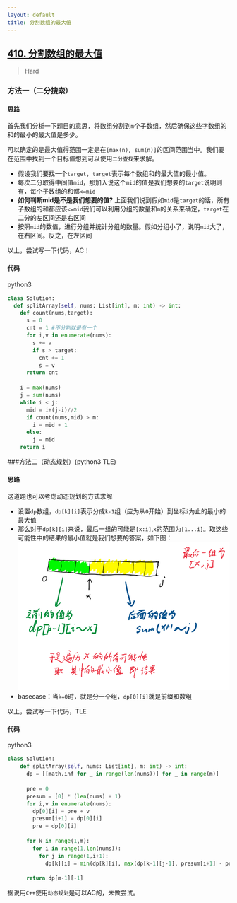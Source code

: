 ```yaml
---
layout: default
title: 分割数组的最大值
---
```


## [410\. 分割数组的最大值](https://leetcode-cn.com/problems/split-array-largest-sum/)

> Hard

### 方法一（二分搜索）
#### 思路

首先我们分析一下题目的意思，将数组分割到`m`个子数组，然后确保这些字数组的和的最小的最大值是多少。

可以确定的是最大值得范围一定是在`[max(n), sum(n)]`的区间范围当中。我们要在范围中找到一个目标值想到可以使用`二分查找`来求解。

* 假设我们要找一个`target`，`target`表示每个数组和的最大值的最小值。
* 每次二分取得中间值`mid`，那加入说这个`mid`的值是我们想要的`target`说明则有，每个子数组的和都`<=mid`
* **如何判断mid是不是我们想要的值?** 上面我们说到假如`mid`是`target`的话，所有子数组的和都应该`<=mid`我们可以利用分组的数量和`m`的关系来确定，`target`在二分的左区间还是右区间
* 按照`mid`的数值，进行分组并统计分组的数量。假如分组小了，说明`mid`大了，在右区间。反之，在左区间

以上，尝试写一下代码，AC！

#### 代码
python3
```python
class Solution:
  def splitArray(self, nums: List[int], m: int) -> int:
    def count(nums,target):
      s = 0
      cnt = 1 #不分割就是有一个
      for i,v in enumerate(nums):
        s += v
        if s > target:
          cnt += 1
          s = v
      return cnt

    i = max(nums)
    j = sum(nums)
    while i < j:
      mid = i+(j-i)//2
      if count(nums,mid) > m:
        i = mid + 1
      else:
        j = mid    
    return i
```

###方法二（动态规划）(python3 TLE)
#### 思路

这道题也可以考虑动态规划的方式求解

* 设置`dp`数组，`dp[k][i]`表示分成`k-1`组（应为从`0`开始）到坐标`i`为止的最小的最大值
* 那么对于`dp[k][i]`来说，最后一组的可能是`[x:i]`,`x`的范围为`[1...i]`。取这些可能性中的结果的最小值就是我们想要的答案，如下图：
![](/public/images/split-array-largest-sum-1.png)
* basecase：当`k=0`时，就是分一个组，`dp[0][i]`就是前缀和数组

以上，尝试写一下代码，TLE

#### 代码
python3
```python
class Solution:
    def splitArray(self, nums: List[int], m: int) -> int:
      dp = [[math.inf for _ in range(len(nums))] for _ in range(m)]
      
      pre = 0
      presum = [0] * (len(nums) + 1)
      for i,v in enumerate(nums):
        dp[0][i] = pre + v
        presum[i+1] = dp[0][i]
        pre = dp[0][i]

      for k in range(1,m):
        for i in range(1,len(nums)):
          for j in range(1,i+1):
            dp[k][i] = min(dp[k][i], max(dp[k-1][j-1], presum[i+1] - presum[j]))

      return dp[m-1][-1]
```

据说用`C++`使用`动态规划`是可以AC的，未做尝试。